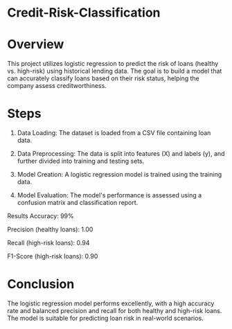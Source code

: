 # Credit-Risk-Classification

# Overview
This project utilizes logistic regression to predict the risk of loans (healthy vs. high-risk) using historical lending data. The goal is to build a model that can accurately classify loans based on their risk status, helping the company assess creditworthiness.

# Steps
1. Data Loading: The dataset is loaded from a CSV file containing loan data.

2. Data Preprocessing: The data is split into features (X) and labels (y), and further divided into training and testing sets.

3. Model Creation: A logistic regression model is trained using the training data.

4. Model Evaluation: The model's performance is assessed using a confusion matrix and classification report.

Results
Accuracy: 99%

Precision (healthy loans): 1.00

Recall (high-risk loans): 0.94

F1-Score (high-risk loans): 0.90

# Conclusion
The logistic regression model performs excellently, with a high accuracy rate and balanced precision and recall for both healthy and high-risk loans. The model is suitable for predicting loan risk in real-world scenarios.
